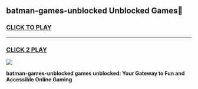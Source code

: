 
## batman-games-unblocked Unblocked Games👋
<h3>
<a href="https://news.freeplayer.one?title=batman-games-unblocked&ref=16F">CLICK TO PLAY</a></h3>
<hr>

<h3>
<a href="https://news.freeplayer.one?title=batman-games-unblocked&ref=16F">CLICK 2 PLAY</a>
  
</h3>

<a href="https://news.freeplayer.one?title=batman-games-unblocked&ref=16F/"><img src="https://clearcache.store/games.png"></a>


**batman-games-unblocked games unblocked: Your Gateway to Fun and Accessible Online Gaming**
